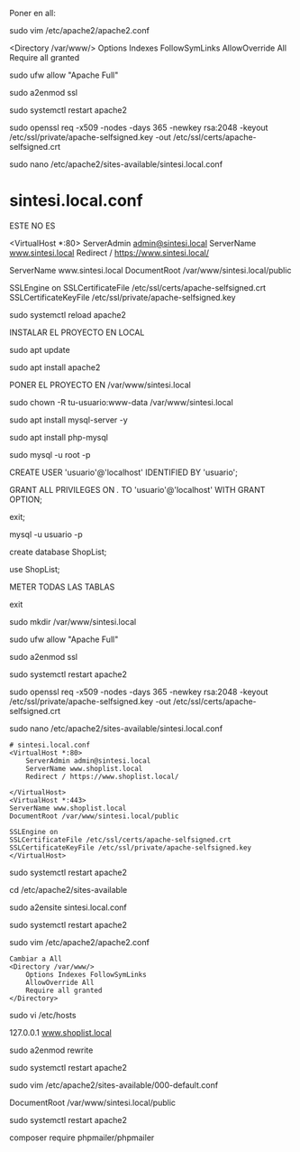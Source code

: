 Poner en all:

sudo vim /etc/apache2/apache2.conf 

<Directory /var/www/>
        Options Indexes FollowSymLinks
        AllowOverride All
        Require all granted
</Directory>




<!-- AÑADIR HTTPS -->

sudo ufw allow "Apache Full"

sudo a2enmod ssl

sudo systemctl restart apache2

sudo openssl req -x509 -nodes -days 365 -newkey rsa:2048 -keyout /etc/ssl/private/apache-selfsigned.key -out /etc/ssl/certs/apache-selfsigned.crt

sudo nano /etc/apache2/sites-available/sintesi.local.conf

# sintesi.local.conf
ESTE NO ES
<!-- <VirtualHost *:80>
    ServerAdmin admin@sintesi.local
    ServerName www.sintesi.local
    ServerAlias sintesi.local
    DocumentRoot /var/www/sintesi.local/public
    ErrorLog ${APACHE_LOG_DIR}/error.log
    CustomLog ${APACHE_LOG_DIR}/access.log combined


</VirtualHost>
<VirtualHost *:443>
   ServerName www.sintesi.local
   DocumentRoot /var/www/sintesi.local/public

   SSLEngine on
   SSLCertificateFile /etc/ssl/certs/apache-selfsigned.crt
   SSLCertificateKeyFile /etc/ssl/private/apache-selfsigned.key
</VirtualHost> -->


<VirtualHost *:80>
    ServerAdmin admin@sintesi.local
    ServerName www.sintesi.local
    Redirect / https://www.sintesi.local/

</VirtualHost>
<VirtualHost *:443>
   ServerName www.sintesi.local
   DocumentRoot /var/www/sintesi.local/public

   SSLEngine on
   SSLCertificateFile /etc/ssl/certs/apache-selfsigned.crt
   SSLCertificateKeyFile /etc/ssl/private/apache-selfsigned.key
</VirtualHost>


sudo systemctl reload apache2
















INSTALAR EL PROYECTO EN LOCAL

sudo apt update

sudo apt install apache2

PONER EL PROYECTO EN /var/www/sintesi.local

sudo chown -R tu-usuario:www-data /var/www/sintesi.local

sudo apt install mysql-server -y

sudo apt install php-mysql

sudo mysql -u root -p

CREATE USER 'usuario'@'localhost' IDENTIFIED BY 'usuario';

GRANT ALL PRIVILEGES ON *.* TO 'usuario'@'localhost' WITH GRANT OPTION;

exit;

mysql -u usuario -p

create database ShopList;

use ShopList;

METER TODAS LAS TABLAS

exit

sudo mkdir /var/www/sintesi.local

sudo ufw allow "Apache Full"

sudo a2enmod ssl

sudo systemctl restart apache2

sudo openssl req -x509 -nodes -days 365 -newkey rsa:2048 -keyout /etc/ssl/private/apache-selfsigned.key -out /etc/ssl/certs/apache-selfsigned.crt

sudo nano /etc/apache2/sites-available/sintesi.local.conf

    # sintesi.local.conf
    <VirtualHost *:80>
        ServerAdmin admin@sintesi.local
        ServerName www.shoplist.local
        Redirect / https://www.shoplist.local/

    </VirtualHost>
    <VirtualHost *:443>
    ServerName www.shoplist.local
    DocumentRoot /var/www/sintesi.local/public

    SSLEngine on
    SSLCertificateFile /etc/ssl/certs/apache-selfsigned.crt
    SSLCertificateKeyFile /etc/ssl/private/apache-selfsigned.key
    </VirtualHost>

sudo systemctl restart apache2

cd /etc/apache2/sites-available

sudo a2ensite sintesi.local.conf

sudo systemctl restart apache2

sudo vim /etc/apache2/apache2.conf 

    Cambiar a All
    <Directory /var/www/>
        Options Indexes FollowSymLinks
        AllowOverride All
        Require all granted
    </Directory>

sudo vi /etc/hosts

127.0.0.1   www.shoplist.local

sudo a2enmod rewrite

sudo systemctl restart apache2

sudo vim /etc/apache2/sites-available/000-default.conf

DocumentRoot /var/www/sintesi.local/public

sudo systemctl restart apache2


composer require phpmailer/phpmailer